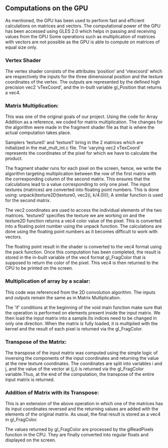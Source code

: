 ## Computations on the GPU
As mentioned, the GPU has been used to perform fast and efficient calculations on matrices and vectors. The computational power of the GPU has been accessed using GLES 2.0 which helps in passing and receiving values from the GPU Some operations such as multiplication of matrices with vectors are not possible as the GPU is able to compute on matrices of equal size only. 

### Vertex Shader
The vertex shader consists of the attributes ‘position’ and ‘vtexcoord’ which are respectively the inputs for the three dimensional position and the texture coordinates of the vertex. The outputs are represented by the defined high precision vec2 ‘vTexCoord’, and the in-built variable gl_Position that returns a vec4.  

### Matrix Multiplication:
This was one of the original goals of our project. Using the code for Array Addition as a reference, we coded for matrix multiplication. The changes for the algorithm were made in the fragment shader file as that is where the actual computation takes place.

Samplers ‘texture0’ and ‘texture1’ bring in the 2 matrices which are initialized in the mat_mult_int.c file. The ‘varying vec2 vTexCoord’ represents the coordinates of the pixel for which we have to calculate the product. 

The fragment shader runs for each pixel on the screen, hence, we write the algorithm targeting multiplication between the row of the first matrix with the corresponding column of the second matrix. This ensures that the calculations lead to a value corresponding to only one pixel.
The input textures (matrices) are converted into floating point numbers. This is done using:
unpack(texture2D(texture0, vec2(i, k/4.0)));
A similar function is used for the second matrix.

The vec2 coordinates are used to access the individual elements of the two matrices. ‘texture0’ specifies the texture we are working on and the texture2D function returns a vec4 color value of the pixel. This is converted into a floating point number using the unpack function. The calculations are done using the floating point numbers as it becomes difficult to work with vectors.

The floating point result in the shader is converted to the vec4 format using the pack function. Once this computation has been completed, the result is stored in the in-built variable of the vec4 format gl_FragColor that is supposed to return the color of the pixel. This vec4 is then returned to the CPU to be printed on the screen.

### Multiplication of array by a scalar:
This code was referenced from the 2D convolution algorithm. The inputs and outputs remain the same as in Matrix Multiplication. 

The 'if' conditions at the beginning of the void main function make sure that the operation is performed on elements present inside the input matrix. We then load the input matrix into a sample.Its indices need to be changed in only one direction. When the matrix is fully loaded, it is multiplied with the kernel and the result of each pixel is returned via the gl_FragColor.

### Transpose of the Matrix:
The transpose of the input matrix was computed using the simple logic of inversing the components of the input coordinates and returning the value at the new texture coordinates. The coordinates are split into variables i and j, and the value of the vector at (j,i) is returned via the gl_FragColor variable.Thus, at the end of the computation, the transpose of the entire input matrix is returned.

### Addition of Matrix with its Transpose:
This is an extension of the above operation in which one of the matrices has its input coordinates reversed and the returning values are added with the elements of the original matrix. As usual, the final result is stored as a vec4 in gl_FragColor.

The values returned by gl_FragColor are processed by the glReadPixels function in the CPU. They are finally converted into regular floats and displayed on the screen.

